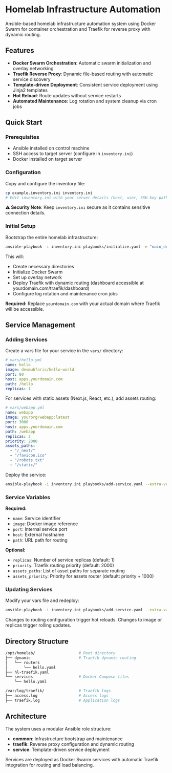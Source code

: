 # Homelab Infrastructure Automation

Ansible-based homelab infrastructure automation system using Docker Swarm for container orchestration and Traefik for reverse proxy with dynamic routing.

## Features

- **Docker Swarm Orchestration**: Automatic swarm initialization and overlay networking
- **Traefik Reverse Proxy**: Dynamic file-based routing with automatic service discovery
- **Template-driven Deployment**: Consistent service deployment using Jinja2 templates
- **Hot Reload**: Route updates without service restarts
- **Automated Maintenance**: Log rotation and system cleanup via cron jobs

## Quick Start

### Prerequisites

- Ansible installed on control machine
- SSH access to target server (configure in `inventory.ini`)
- Docker installed on target server

### Configuration

Copy and configure the inventory file:
```bash
cp example.inventory.ini inventory.ini
# Edit inventory.ini with your server details (host, user, SSH key path)
```

**⚠️ Security Note**: Keep `inventory.ini` secure as it contains sensitive connection details.

### Initial Setup

Bootstrap the entire homelab infrastructure:
```bash
ansible-playbook -i inventory.ini playbooks/initialize.yaml -e "main_domain=yourdomain.com"
```

This will:
- Create necessary directories
- Initialize Docker Swarm
- Set up overlay network
- Deploy Traefik with dynamic routing (dashboard accessible at yourdomain.com/traefik/dashboard)
- Configure log rotation and maintenance cron jobs

**Required:** Replace `yourdomain.com` with your actual domain where Traefik will be accessible.

## Service Management

### Adding Services

Create a vars file for your service in the `vars/` directory:

```yaml
# vars/hello.yml
name: hello
image: devmuhfaris/hello-world
port: 80
host: apps.yourdomain.com
path: /hello
replicas: 1
```

For services with static assets (Next.js, React, etc.), add assets routing:
```yaml
# vars/webapp.yml
name: webapp
image: yourorg/webapp:latest
port: 3000
host: apps.yourdomain.com
path: /webapp
replicas: 2
priority: 2000
assets_paths:
  - "/_next/"
  - "/favicon.ico"
  - "/robots.txt"
  - "/static/"
```

Deploy the service:
```bash
ansible-playbook -i inventory.ini playbooks/add-service.yaml --extra-vars @vars/hello.yml
```

### Service Variables

**Required:**
- `name`: Service identifier
- `image`: Docker image reference  
- `port`: Internal service port
- `host`: External hostname
- `path`: URL path for routing

**Optional:**
- `replicas`: Number of service replicas (default: 1)
- `priority`: Traefik routing priority (default: 2000)
- `assets_paths`: List of asset paths for separate routing
- `assets_priority`: Priority for assets router (default: priority + 1000)

### Updating Services

Modify your vars file and redeploy:
```bash
ansible-playbook -i inventory.ini playbooks/add-service.yaml --extra-vars @vars/hello.yml
```

Changes to routing configuration trigger hot reloads. Changes to image or replicas trigger rolling updates.

## Directory Structure

```bash
/opt/homelab/                   # Root directory 
├── dynamic                     # Traefik dynamic routing
│   └── routers
│       └── hello.yaml 
├── hl-traefik.yaml
└── services                    # Docker Compose files
    └── hello.yaml

/var/log/traefik/               # Traefik logs
├── access.log                  # Access logs  
├── traefik.log                 # Application logs
```


## Architecture

The system uses a modular Ansible role structure:

- **common**: Infrastructure bootstrap and maintenance
- **traefik**: Reverse proxy configuration and dynamic routing
- **service**: Template-driven service deployment

Services are deployed as Docker Swarm services with automatic Traefik integration for routing and load balancing.
